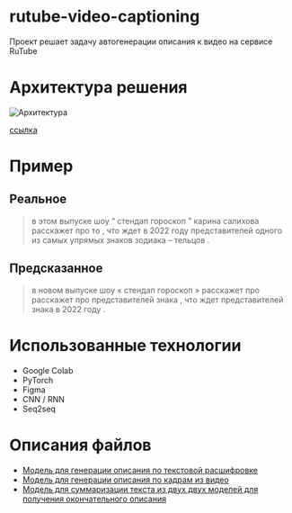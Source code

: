 # rutube-video-captioning

Проект решает задачу автогенерации описания к видео на сервисе RuTube

# Архитектура решения

![Архитектура](https://github-production-user-asset-6210df.s3.amazonaws.com/61351134/271807159-6b5c9b29-c0da-4e43-b148-a8d651b9aa38.png?X-Amz-Algorithm=AWS4-HMAC-SHA256&X-Amz-Credential=AKIAIWNJYAX4CSVEH53A%2F20231001%2Fus-east-1%2Fs3%2Faws4_request&X-Amz-Date=20231001T033737Z&X-Amz-Expires=300&X-Amz-Signature=5b861136006557f4df68a67daa6031d7e68dd538aa26b5a3396d34a510cb80d1&X-Amz-SignedHeaders=host&actor_id=61351134&key_id=0&repo_id=698162921)

[ссылка](https://www.figma.com/file/NGN2IACQ7q5NSpu9BdpGns/%D0%A5%D0%90%D0%9A-%22%D0%A6%D0%B8%D1%84%D1%80%D0%BE%D0%B2%D0%BE%D0%B9-%D0%BF%D1%80%D0%BE%D1%80%D1%8B%D0%B2%22?type=whiteboard&node-id=0%3A1&t=x2C9nDBbFEU0jLEH-1)

# Пример

## Реальное

> в этом выпуске шоу “ стендап гороскоп ” карина салихова расскажет про то , что ждет в 2022 году представителей одного из самых упрямых знаков зодиака – тельцов .


## Предсказанное

> в новом выпуске шоу « стендап гороскоп » расскажет про расскажет про представителей знака , что ждет представителей знака в 2022 году .

# Использованные технологии

- Google Colab
- PyTorch
- Figma
- CNN / RNN
- Seq2seq

# Описания файлов

- [Модель для генерации описания по текстовой расшифровке](https://github.com/llitone/rutube-video-captioning/blob/main/text-captioning.ipynb)
- [Модель для генерации описания по кадрам из видео](https://github.com/llitone/rutube-video-captioning/blob/main/video-captioning.ipynb)
- [Модель для суммаризации текста из двух двух моделей для получения окончательного описания](https://github.com/llitone/rutube-video-captioning/blob/main/video-with-text-captioning.ipynb)
